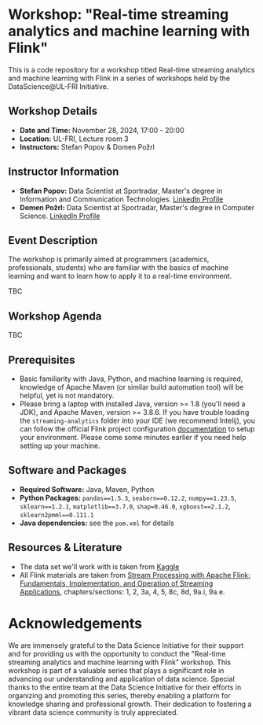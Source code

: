 # Workshop: "Real-time streaming analytics and machine learning with Flink"

This is a code repository for a workshop titled Real-time streaming analytics and machine learning with Flink in a series of workshops held by the DataScience@UL-FRI Initiative.

## Workshop Details
- **Date and Time:** November 28, 2024, 17:00 - 20:00
- **Location:** UL-FRI, Lecture room 3
- **Instructors:** Stefan Popov & Domen Požrl

## Instructor Information
- **Stefan Popov:** Data Scientist at Sportradar, Master's degree in Information and Communication Technologies. [LinkedIn Profile](https://www.linkedin.com/in/popovstefan/)
- **Domen Požrl:** Data Scientist at Sportradar, Master's degree in Computer Science. [LinkedIn Profile](https://www.linkedin.com/in/domen-po%C5%BErl-665692326/)

## Event Description
The workshop is primarily aimed at programmers (academics, professionals, students) who are familiar with the basics of machine learning and want to learn how to apply it to a real-time environment. 

TBC

## Workshop Agenda
TBC

## Prerequisites
- Basic familiarity with Java, Python, and machine learning is required, knowledge of Apache Maven (or similar build automation tool) will be helpful, yet is not mandatory.
- Please bring a laptop with installed Java, version >= 1.8 (you'll need a JDK), and Apache Maven, version >= 3.8.6. If you have trouble loading the `streaming-analytics` folder into your IDE (we recommend Intelij), you can follow the official Flink project configuration [documentation](https://nightlies.apache.org/flink/flink-docs-release-1.20/docs/dev/configuration/overview/) to setup your environment. Please come some minutes earlier if you need help setting up your machine.

## Software and Packages
- **Required Software:** Java, Maven, Python
- **Python Packages:** `pandas==1.5.3`, `seaborn==0.12.2`, `numpy==1.23.5`, `sklearn==1.2.1`, `matplotlib==3.7.0`, `shap=0.46.0`, `xgboost==2.1.2`, `sklearn2pmml==0.111.1`
- **Java dependencies:** see the `pom.xml` for details

## Resources & Literature
- The data set we'll work with is taken from [Kaggle](https://www.kaggle.com/datasets/jahnavipaliwal/customer-feedback-and-satisfaction/)
- All Flink materials are taken from [Stream Processing with Apache Flink: Fundamentals, Implementation, and Operation of Streaming Applications](https://www.amazon.com/Stream-Processing-Apache-Flink-Implementation/dp/149197429X), chapters/sections: 1, 2, 3a, 4, 5, 8c, 8d, 9a.i, 9a.e.

# Acknowledgements

We are immensely grateful to the Data Science Initiative for their support and for providing us with the opportunity to conduct the "Real-time streaming analytics and machine learning with Flink" workshop. This workshop is part of a valuable series that plays a significant role in advancing our understanding and application of data science. Special thanks to the entire team at the Data Science Initiative for their efforts in organizing and promoting this series, thereby enabling a platform for knowledge sharing and professional growth. Their dedication to fostering a vibrant data science community is truly appreciated.